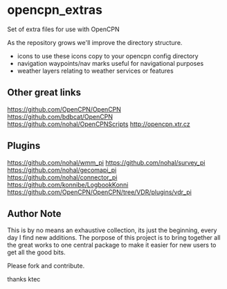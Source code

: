 opencpn_extras
==============

Set of extra files for use with OpenCPN

As the repository grows we'll improve the directory structure. 

+ icons
	to use these icons copy to your opencpn config directory
+ navigation
	waypoints/nav marks useful for navigational purposes
+ weather
	layers relating to weather services or features


Other great links
-----------------

https://github.com/OpenCPN/OpenCPN
https://github.com/bdbcat/OpenCPN
https://github.com/nohal/OpenCPNScripts
http://opencpn.xtr.cz

Plugins
-------

https://github.com/nohal/wmm_pi
https://github.com/nohal/survey_pi
https://github.com/nohal/gecomapi_pi
https://github.com/nohal/connector_pi
https://github.com/konnibe/LogbookKonni
https://github.com/OpenCPN/OpenCPN/tree/VDR/plugins/vdr_pi


Author Note 
-----------

This is by no means an exhaustive collection, its just the beginning, every day I find 
new additions. The porpose of this project is to bring together all the great works
to one central package to make it easier for new users to get all the good bits.

Please fork and contribute.

thanks
ktec
